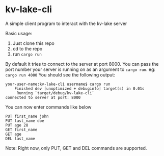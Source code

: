 # kv-lake-cli
A simple client program to interact with the kv-lake server

Basic usage:
1. Just clone this repo
2. cd to the repo
3. run `cargo run`

By default it tries to connect to the server at port 8000. You can pass the port number your server is running on as an argument to `cargo run`.
eg: `cargo run 4000`
You should see the following output:
```
your-user-name:kv-lake-cli username$ cargo run
    Finished dev [unoptimized + debuginfo] target(s) in 0.01s
     Running `target/debug/kv-lake-cli`
connected to server at port: 8000
```
You can now enter commands like below
```
PUT first_name john
PUT last_name doe
PUT age 28
GET first_name
GET age
DEL last_name
```
Note: Right now, only PUT, GET and DEL commands are supported.
